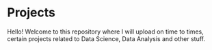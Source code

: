 # Projects
Hello! Welcome to this repository where I will upload on time to times, certain projects related to Data Science, Data Analysis and other stuff.
